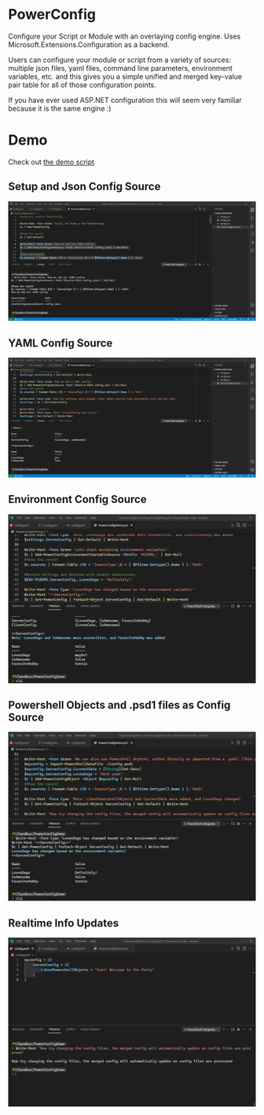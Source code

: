 # PowerConfig
Configure your Script or Module with an overlaying config engine. Uses Microsoft.Extensions.Configuration as a backend.

Users can configure your module or script from a variety of sources: multiple json files, yaml files, command line parameters, environment variables, etc. and this gives you a simple unified and merged key-value pair table for all of those configuration points.

If you have ever used ASP.NET configuration this will seem very familiar because it is the same engine :)

# Demo
Check out [the demo script](./Demo)

## Setup and Json Config Source
![JsonDemo](./images/1-Demo.gif)

## YAML Config Source
![YAMLDemo](./images/2-Yaml.gif)

## Environment Config Source
![EnvDemo](./images/3-Environment.gif)

## Powershell Objects and .psd1 files as Config Source
![PSObjects](./images/4-PSObjects.gif)

## Realtime Info Updates
![Realtime](./images/5-RealTimeUpdates.gif)